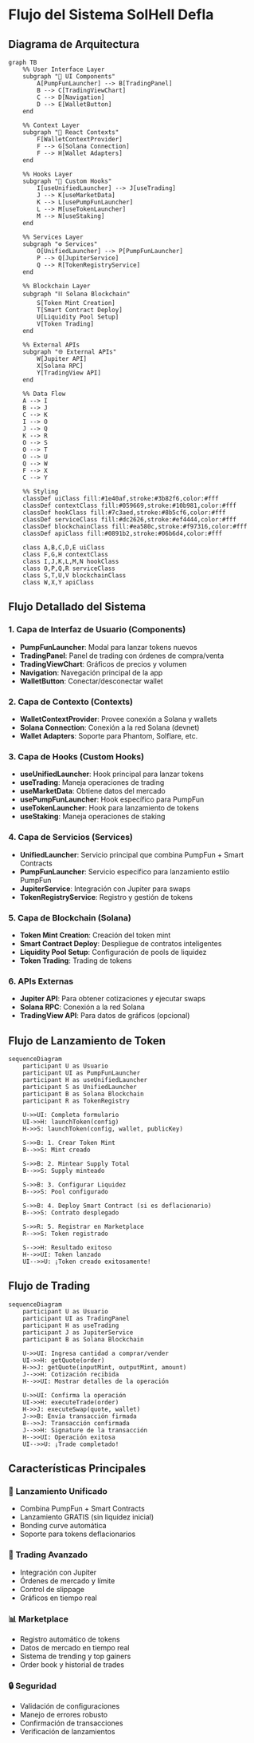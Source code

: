 # Flujo del Sistema SolHell Defla

## Diagrama de Arquitectura

```mermaid
graph TB
    %% User Interface Layer
    subgraph "🎨 UI Components"
        A[PumpFunLauncher] --> B[TradingPanel]
        B --> C[TradingViewChart]
        C --> D[Navigation]
        D --> E[WalletButton]
    end

    %% Context Layer
    subgraph "🔄 React Contexts"
        F[WalletContextProvider]
        F --> G[Solana Connection]
        F --> H[Wallet Adapters]
    end

    %% Hooks Layer
    subgraph "🎣 Custom Hooks"
        I[useUnifiedLauncher] --> J[useTrading]
        J --> K[useMarketData]
        K --> L[usePumpFunLauncher]
        L --> M[useTokenLauncher]
        M --> N[useStaking]
    end

    %% Services Layer
    subgraph "⚙️ Services"
        O[UnifiedLauncher] --> P[PumpFunLauncher]
        P --> Q[JupiterService]
        Q --> R[TokenRegistryService]
    end

    %% Blockchain Layer
    subgraph "⛓️ Solana Blockchain"
        S[Token Mint Creation]
        T[Smart Contract Deploy]
        U[Liquidity Pool Setup]
        V[Token Trading]
    end

    %% External APIs
    subgraph "🌐 External APIs"
        W[Jupiter API]
        X[Solana RPC]
        Y[TradingView API]
    end

    %% Data Flow
    A --> I
    B --> J
    C --> K
    I --> O
    J --> Q
    K --> R
    O --> S
    O --> T
    O --> U
    Q --> W
    F --> X
    C --> Y

    %% Styling
    classDef uiClass fill:#1e40af,stroke:#3b82f6,color:#fff
    classDef contextClass fill:#059669,stroke:#10b981,color:#fff
    classDef hookClass fill:#7c3aed,stroke:#8b5cf6,color:#fff
    classDef serviceClass fill:#dc2626,stroke:#ef4444,color:#fff
    classDef blockchainClass fill:#ea580c,stroke:#f97316,color:#fff
    classDef apiClass fill:#0891b2,stroke:#06b6d4,color:#fff

    class A,B,C,D,E uiClass
    class F,G,H contextClass
    class I,J,K,L,M,N hookClass
    class O,P,Q,R serviceClass
    class S,T,U,V blockchainClass
    class W,X,Y apiClass
```

## Flujo Detallado del Sistema

### 1. **Capa de Interfaz de Usuario (Components)**
- **PumpFunLauncher**: Modal para lanzar tokens nuevos
- **TradingPanel**: Panel de trading con órdenes de compra/venta
- **TradingViewChart**: Gráficos de precios y volumen
- **Navigation**: Navegación principal de la app
- **WalletButton**: Conectar/desconectar wallet

### 2. **Capa de Contexto (Contexts)**
- **WalletContextProvider**: Provee conexión a Solana y wallets
- **Solana Connection**: Conexión a la red Solana (devnet)
- **Wallet Adapters**: Soporte para Phantom, Solflare, etc.

### 3. **Capa de Hooks (Custom Hooks)**
- **useUnifiedLauncher**: Hook principal para lanzar tokens
- **useTrading**: Maneja operaciones de trading
- **useMarketData**: Obtiene datos del mercado
- **usePumpFunLauncher**: Hook específico para PumpFun
- **useTokenLauncher**: Hook para lanzamiento de tokens
- **useStaking**: Maneja operaciones de staking

### 4. **Capa de Servicios (Services)**
- **UnifiedLauncher**: Servicio principal que combina PumpFun + Smart Contracts
- **PumpFunLauncher**: Servicio específico para lanzamiento estilo PumpFun
- **JupiterService**: Integración con Jupiter para swaps
- **TokenRegistryService**: Registro y gestión de tokens

### 5. **Capa de Blockchain (Solana)**
- **Token Mint Creation**: Creación del token mint
- **Smart Contract Deploy**: Despliegue de contratos inteligentes
- **Liquidity Pool Setup**: Configuración de pools de liquidez
- **Token Trading**: Trading de tokens

### 6. **APIs Externas**
- **Jupiter API**: Para obtener cotizaciones y ejecutar swaps
- **Solana RPC**: Conexión a la red Solana
- **TradingView API**: Para datos de gráficos (opcional)

## Flujo de Lanzamiento de Token

```mermaid
sequenceDiagram
    participant U as Usuario
    participant UI as PumpFunLauncher
    participant H as useUnifiedLauncher
    participant S as UnifiedLauncher
    participant B as Solana Blockchain
    participant R as TokenRegistry

    U->>UI: Completa formulario
    UI->>H: launchToken(config)
    H->>S: launchToken(config, wallet, publicKey)
    
    S->>B: 1. Crear Token Mint
    B-->>S: Mint creado
    
    S->>B: 2. Mintear Supply Total
    B-->>S: Supply minteado
    
    S->>B: 3. Configurar Liquidez
    B-->>S: Pool configurado
    
    S->>B: 4. Deploy Smart Contract (si es deflacionario)
    B-->>S: Contrato desplegado
    
    S->>R: 5. Registrar en Marketplace
    R-->>S: Token registrado
    
    S-->>H: Resultado exitoso
    H-->>UI: Token lanzado
    UI-->>U: ¡Token creado exitosamente!
```

## Flujo de Trading

```mermaid
sequenceDiagram
    participant U as Usuario
    participant UI as TradingPanel
    participant H as useTrading
    participant J as JupiterService
    participant B as Solana Blockchain

    U->>UI: Ingresa cantidad a comprar/vender
    UI->>H: getQuote(order)
    H->>J: getQuote(inputMint, outputMint, amount)
    J-->>H: Cotización recibida
    H-->>UI: Mostrar detalles de la operación
    
    U->>UI: Confirma la operación
    UI->>H: executeTrade(order)
    H->>J: executeSwap(quote, wallet)
    J->>B: Envía transacción firmada
    B-->>J: Transacción confirmada
    J-->>H: Signature de la transacción
    H-->>UI: Operación exitosa
    UI-->>U: ¡Trade completado!
```

## Características Principales

### 🚀 **Lanzamiento Unificado**
- Combina PumpFun + Smart Contracts
- Lanzamiento GRATIS (sin liquidez inicial)
- Bonding curve automática
- Soporte para tokens deflacionarios

### 💱 **Trading Avanzado**
- Integración con Jupiter
- Órdenes de mercado y límite
- Control de slippage
- Gráficos en tiempo real

### 📊 **Marketplace**
- Registro automático de tokens
- Datos de mercado en tiempo real
- Sistema de trending y top gainers
- Order book y historial de trades

### 🔒 **Seguridad**
- Validación de configuraciones
- Manejo de errores robusto
- Confirmación de transacciones
- Verificación de lanzamientos
